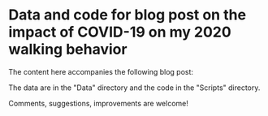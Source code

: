 # Data and code for blog post on the impact of COVID-19 on my 2020 walking behavior

The content here accompanies the following blog post:



The data are in the "Data" directory and the code in the "Scripts" directory. 

Comments, suggestions, improvements are welcome!
